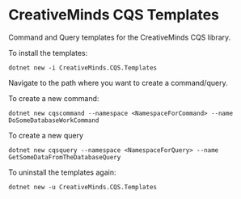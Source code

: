 # CreativeMinds CQS Templates

Command and Query templates for the CreativeMinds CQS library.

To install the templates:

```
dotnet new -i CreativeMinds.CQS.Templates
```

Navigate to the path where you want to create a command/query.

To create a new command:

```
dotnet new cqscommand --namespace <NamespaceForCommand> --name DoSomeDatabaseWorkCommand
```

To create a new query

```
dotnet new cqsquery --namespace <NamespaceForQuery> --name GetSomeDataFromTheDatabaseQuery
```


To uninstall the templates again:

```
dotnet new -u CreativeMinds.CQS.Templates
```
